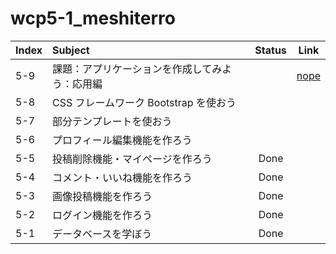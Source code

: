 # wcp5-1_meshiterro

| Index | Subject                                        | Status |   Link    |
| :---- | :--------------------------------------------- | :----: | :-------: |
| 5-9   | 課題：アプリケーションを作成してみよう：応用編 |        | [nope](#) |
| 5-8   | CSS フレームワーク Bootstrap を使おう          |        |           |
| 5-7   | 部分テンプレートを使おう                       |        |           |
| 5-6   | プロフィール編集機能を作ろう                   |        |           |
| 5-5   | 投稿削除機能・マイページを作ろう               |  Done  |           |
| 5-4   | コメント・いいね機能を作ろう                   |  Done  |           |
| 5-3   | 画像投稿機能を作ろう                           |  Done  |           |
| 5-2   | ログイン機能を作ろう                           |  Done  |           |
| 5-1   | データベースを学ぼう                           |  Done  |           |
